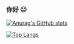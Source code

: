 ### 你好 :neutral_face:

[![Anurag's GitHub stats](https://github-readme-stats.vercel.app/api?username=kongdebug&show_icons=true&theme=nord)](https://github.com/anuraghazra/github-readme-stats)

[![Top Langs](https://github-readme-stats.vercel.app/api/top-langs/?username=kongdebug&layout=compact&theme=nord)](https://github.com/anuraghazra/github-readme-stats)

